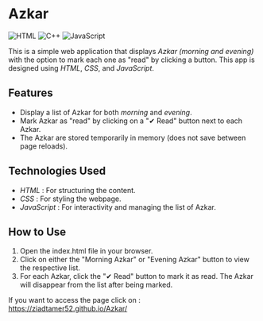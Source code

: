 # Azkar
![HTML](https://img.shields.io/badge/HTML-5-orange)
![C++](https://img.shields.io/badge/C%2B%2B-11-blue)
![JavaScript](https://img.shields.io/badge/JavaScript-ES6-yellowgreen)

This is a simple web application that displays *Azkar (morning and evening)* with the option to mark each one as "read" by clicking a button. This app is designed using *HTML*, *CSS*, and *JavaScript*.

## Features
- Display a list of Azkar for both *morning* and *evening*.
- Mark Azkar as "read" by clicking on a "✔ Read" button next to each Azkar.
- The Azkar are stored temporarily in memory (does not save between page reloads).

## Technologies Used
- *HTML* : For structuring the content.
- *CSS* : For styling the webpage.
- *JavaScript* : For interactivity and managing the list of Azkar.

## How to Use
1. Open the index.html file in your browser.
2. Click on either the "Morning Azkar" or "Evening Azkar" button to view the respective list.
3. For each Azkar, click the "✔ Read" button to mark it as read. The Azkar will disappear from the list after being marked.


If you want to access the page click on : https://ziadtamer52.github.io/Azkar/
